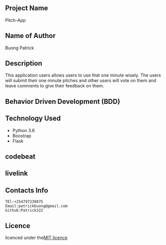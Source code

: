 ## Project Name
Pitch-App

## Name of Author

Buong Patrick

## Description

This application users allows users to use that one minute wisely. The users will submit their one minute pitches and other users will vote on them and leave comments to give their feedback on them.



## Behavior Driven Development (BDD)



## Technology Used
* Python 3.6
* Boostrap
* Flask

## codebeat

## livelink



## Contacts Info

    TEl:+254797239875
    Email:patrickbuong@gmail.com
    Github:Patrick322

## Licence

licenced under the[MIT licence](LICENCED)